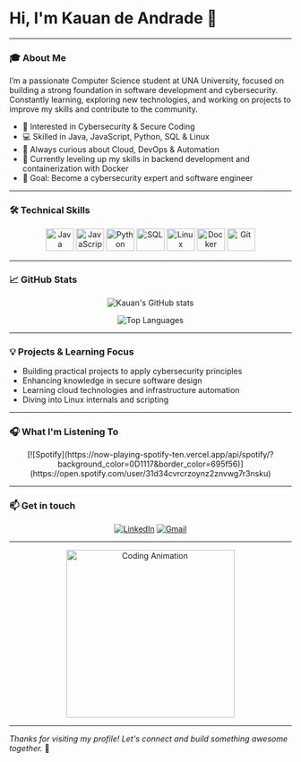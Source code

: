 # Hi, I'm Kauan de Andrade 👋

---

### 🎓 About Me

I’m a passionate Computer Science student at UNA University, focused on building a strong foundation in software development and cybersecurity.  
Constantly learning, exploring new technologies, and working on projects to improve my skills and contribute to the community.

- 🔐 Interested in Cybersecurity & Secure Coding  
- 💻 Skilled in Java, JavaScript, Python, SQL & Linux  
- 🚀 Always curious about Cloud, DevOps & Automation  
- 🌱 Currently leveling up my skills in backend development and containerization with Docker  
- 🎯 Goal: Become a cybersecurity expert and software engineer

---

### 🛠️ Technical Skills

<div align="center">

<img alt="Java" title="Java" height="40" width="50" src="https://cdn.jsdelivr.net/gh/devicons/devicon@latest/icons/java/java-original-wordmark.svg" />
<img alt="JavaScript" title="JavaScript" height="40" width="50" src="https://cdn.jsdelivr.net/gh/devicons/devicon@latest/icons/javascript/javascript-original.svg" />
<img alt="Python" title="Python" height="40" width="50" src="https://cdn.jsdelivr.net/gh/devicons/devicon@latest/icons/python/python-original-wordmark.svg" />
<img alt="SQL" title="SQL" height="40" width="50" src="https://cdn.jsdelivr.net/gh/devicons/devicon@latest/icons/mysql/mysql-original-wordmark.svg" />
<img alt="Linux" title="Linux" height="40" width="50" src="https://cdn.jsdelivr.net/gh/devicons/devicon@latest/icons/linux/linux-original.svg" />
<img alt="Docker" title="Docker" height="40" width="50" src="https://cdn.jsdelivr.net/gh/devicons/devicon@latest/icons/docker/docker-original-wordmark.svg" />
<img alt="Git" title="Git" height="40" width="50" src="https://cdn.jsdelivr.net/gh/devicons/devicon@latest/icons/git/git-original.svg" />

</div>

---

### 📈 GitHub Stats

<div align="center">

![Kauan's GitHub stats](https://github-readme-stats.vercel.app/api?username=kauanandrade&show_icons=true&theme=radical&include_all_commits=true&count_private=true)

![Top Languages](https://github-readme-stats.vercel.app/api/top-langs/?username=kauanandrade&layout=compact&theme=radical)

</div>

---

### 💡 Projects & Learning Focus

- Building practical projects to apply cybersecurity principles  
- Enhancing knowledge in secure software design  
- Learning cloud technologies and infrastructure automation  
- Diving into Linux internals and scripting

---

### 🎧 What I'm Listening To

<div align="center">
  <!-- Spotify Widget: customize your Spotify username or remove if you prefer -->
  [![Spotify](https://now-playing-spotify-ten.vercel.app/api/spotify/?background_color=0D1117&border_color=695f56)](https://open.spotify.com/user/31d34cvrcrzoynz2znvwg7r3nsku)
</div>

---

### 📫 Get in touch

<div align="center">

[![LinkedIn]([https://img.shields.io/badge/LinkedIn-Kauan%20Andrade-blue?style=for-the-badge&logo=linkedin)](https://www.linkedin.com/in/kauanandrade](https://www.linkedin.com/in/kauan-de-andrade-oliveira-a20738275/))  
[![Gmail]([https://img.shields.io/badge/Gmail-kauanandrade@gmail.com-red?style=for-the-badge&logo=gmail)](mailto:kauand.andrade17@gmail.com](https://mail.google.com/mail/u/0/?hl=pt-BR#inbox))

</div>

---

<div align="center">

<img src="https://cdn.domestika.org/c_limit,dpr_1.0,f_auto,q_auto,w_820/v1449065969/content-items/001/469/066/CHAIN_A_MOTION_Pablo_dribbble_V02-original.gif?1449065969" alt="Coding Animation" width="300"/>

</div>

---

*Thanks for visiting my profile! Let's connect and build something awesome together.* 🚀


